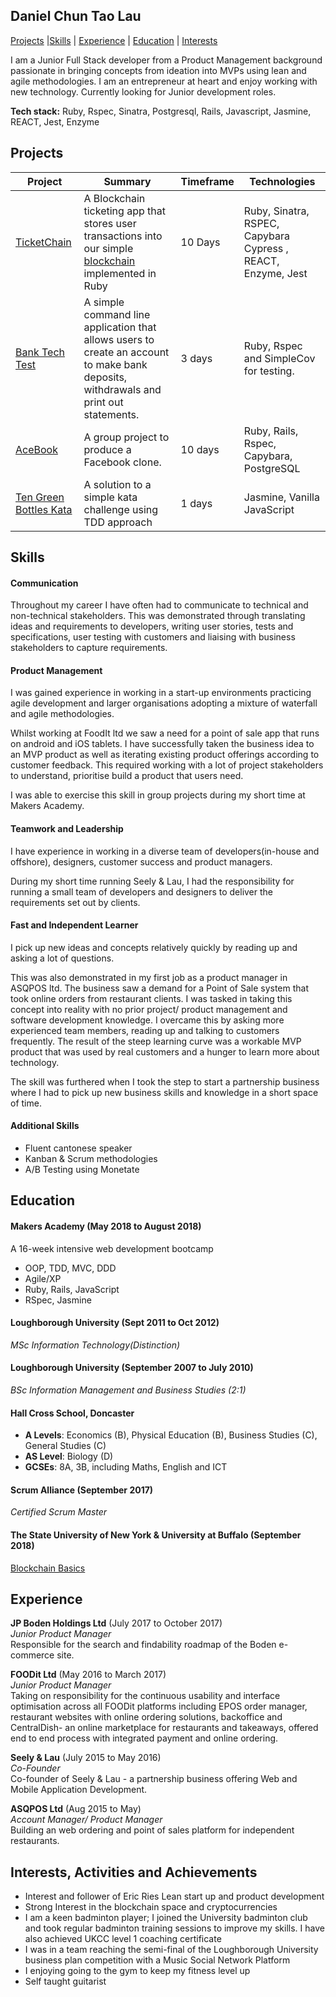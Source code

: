 ## **Daniel Chun Tao Lau**

 [Projects](#projects) |[Skills](#skills) | [Experience](#experience) | [Education](#education) | [Interests](#interests)

I am a Junior Full Stack developer from a Product Management background passionate in bringing concepts from ideation into MVPs using lean and agile methodologies. I am an entrepreneur at heart and enjoy working with new technology. Currently looking for Junior development roles.

**Tech stack:** Ruby, Rspec, Sinatra, Postgresql, Rails, Javascript, Jasmine, REACT, Jest, Enzyme

## Projects

| Project | Summary | Timeframe | Technologies |
|----------|----------|----------|----------|
|[TicketChain](https://github.com/dct-lau17/blockchain-ticketing-app-1) | A Blockchain ticketing app that stores user transactions into our simple [blockchain](https://github.com/bilfar/blockchain-backend-ruby) implemented in Ruby| 10 Days |Ruby, Sinatra, RSPEC, Capybara Cypress , REACT, Enzyme, Jest|
|[Bank Tech Test](https://github.com/dct-lau17/bank-tech-test) | A simple command line application that allows users to create an account to make bank deposits, withdrawals and print out statements.    | 3 days | Ruby, Rspec and SimpleCov for testing. |
|[AceBook](https://github.com/dct-lau17/acebook-rails-keeping-it-rails) | A group project to produce a Facebook clone. | 10 days | Ruby, Rails, Rspec, Capybara, PostgreSQL |
|[Ten Green Bottles Kata](https://github.com/dct-lau17/ten-green-bottles-kata) | A solution to a simple kata challenge using TDD approach | 1 days | Jasmine, Vanilla JavaScript |


## Skills

#### Communication

Throughout my career I have often had to communicate to technical and non-technical stakeholders. This was demonstrated through translating ideas and requirements to developers, writing user stories, tests and specifications, user testing with customers and liaising with business stakeholders to capture requirements.


#### Product Management

I was gained experience in working in a start-up environments practicing agile development and larger organisations adopting a mixture of waterfall and agile methodologies.

Whilst working at FoodIt ltd we saw a need for a point of sale app that runs on android and iOS tablets. I have successfully taken the business idea to an MVP product as well as iterating existing product offerings according to customer feedback. This required working with a lot of project stakeholders to understand, prioritise build a product that users need.

I was able to exercise this skill in group projects during my short time at Makers Academy.

#### Teamwork and Leadership

I have experience in working in a diverse team of developers(in-house and offshore), designers, customer success and product managers.

During my short time running Seely & Lau, I had the responsibility for running a small team of developers and designers to deliver the requirements set out by clients.

#### Fast and Independent Learner

I pick up new ideas and concepts relatively quickly by reading up and asking a lot of questions.

This was also demonstrated in my first job as a product manager in ASQPOS ltd. The business saw a demand for a Point of Sale system that took online orders from restaurant clients. I was tasked in taking this concept into reality with no prior project/ product management and software development knowledge. I overcame this by asking more experienced team members, reading up and talking to customers frequently. The result of the steep learning curve was a workable MVP product that was used by real customers and a hunger to learn more about technology.

The skill was furthered when I took the step to start a partnership business where I had to pick up new business skills and knowledge in a short space of time.

#### Additional Skills

- Fluent cantonese speaker
- Kanban & Scrum methodologies
- A/B Testing using Monetate

## Education

#### Makers Academy (May 2018 to August 2018)
A 16-week intensive web development bootcamp
- OOP, TDD, MVC, DDD
- Agile/XP
- Ruby, Rails, JavaScript
- RSpec, Jasmine

#### Loughborough University (Sept 2011 to Oct 2012)
*MSc Information Technology(Distinction)*

#### Loughborough University (September 2007 to July 2010)
*BSc Information Management and Business Studies (2:1)*

#### Hall Cross School, Doncaster

- **A Levels**: Economics (B), Physical Education (B), Business Studies (C), General Studies (C)
- **AS Level**: Biology (D)
- **GCSEs**: 8A, 3B, including Maths, English and ICT

#### Scrum Alliance (September 2017)
*Certified Scrum Master*

#### The State University of New York & University at Buffalo (September 2018)
[Blockchain Basics](https://www.coursera.org/account/accomplishments/certificate/TL5VBHKZ9UWW)

## Experience

**JP Boden Holdings Ltd** (July 2017 to October 2017)    
*Junior Product Manager*  
Responsible for the search and findability roadmap of the Boden e-commerce site.

**FOODit Ltd** (May 2016 to March 2017)   
*Junior Product Manager*  
Taking on responsibility for the continuous usability and interface optimisation across all FOODit platforms including EPOS order manager, restaurant websites with online ordering solutions, backoffice and CentralDish- an online marketplace for restaurants and takeaways, offered end to end process with integrated payment and online ordering.

**Seely & Lau** (July 2015 to May 2016)   
*Co-Founder*  
Co-founder of Seely & Lau - a partnership business offering Web and Mobile Application Development.

**ASQPOS Ltd** (Aug 2015 to May)  
*Account Manager/ Product Manager*  
Building an web ordering and point of sales platform for independent restaurants.

## Interests, Activities and Achievements
- Interest and follower of Eric Ries Lean start up and product development
- Strong Interest in the blockchain space and cryptocurrencies
- I am a keen badminton player; I joined the University badminton club and took regular badminton training sessions to improve my skills. I have also achieved UKCC level 1 coaching certificate
- I was in a team reaching the semi-final of the Loughborough University business plan competition with a Music Social Network Platform
- I enjoying going to the gym to keep my fitness level up
- Self taught guitarist
